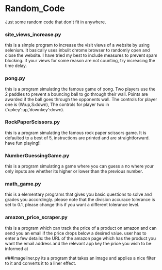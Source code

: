 # Random_Code
Just some random code that don't fit in anywhere.

### site_views_increase.py
this is a simple program to increase the visit views of a website by using selenium. It basically uses inbulit chrome browser to randomly open and close the website. I have tried my best to include measures to prevent spam blocking.
if your views for some reason are not counting, try increasing the time delay.

### pong.py
this is a program simulating the famous game of pong. Two players use the 2 paddles to prevent a bouncing ball to go through their wall. Points are awarded if the ball goes through the opponents wall. 
The controls for player one is (W:up,S:down),
The controls for player two in ('upkey':up,'downkey':down).

### RockPaperScissors.py
this is a program simulating the famous rock paper scissors game. It is defaulted to a best of 5, instructions are printed and are straightforward. have fun playing!!

### NumberGuessingGame.py
this is a program simulating a game where you can guess a no where your only inputs are whether its higher or lower than the previous number.

### math_game.py
this is a elementary programs that gives you basic questions to solve and grades you accordingly. please note that the division accurace tolerance is set to 0.1, please change this if you want a different tolerance level.

### amazon_price_scraper.py
this is a program which can track the price of a product on amazon and can send you an email if the price drops below a desired value.
user has to enter a few details:
the URL of the amazon page which has the product you want
the email address and the relevant app key
the price you wish to be informed at

###Imageliner.py
its a program that takes an image and applies a nice filter to it and converts it to a liner effect.

